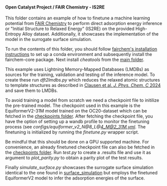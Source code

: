 #### Open Catalyst Project / FAIR Chemistry - IS2RE

This folder contains an example of how to finetune a machine learning potential from [FAIR Chemistry](https://github.com/FAIR-Chem/fairchem) to perform direct adsorption energy inference or "Initial Structure to Relaxed Energy" (IS2RE) on the provided High-Entropy Alloy dataset. Additionally, it showcases the implementation of the model in the surrogate surface simulation.

To run the contents of this folder, you should follow [fairchem's installation instructions](https://fair-chem.github.io/core/install.html) to set up a conda environment and subsequently install the fairchem-core package. Next install *cheatools* from the [main folder](../../).

This example uses Lightning Memory-Mapped Databases (LMDBs) as sources for the training, validation and testing of the inference model. To create these run *dft2lmdbs.py* which reduces the relaxed atomic structures to template structures as described in [Clausen et al. *J. Phys. Chem. C* 2024](https://doi.org/10.1021/acs.jpcc.4c01704) and save them to LMDBs.

To avoid training a model from scratch we need a checkpoint file to initilize the pre-trained model. The checkpoint used in this example is the EquiformerV2-31M model trained on the OC20-dataset which can be fetched in the [checkpoints folder](checkpoints). After fetching the checkpoint file, you have the option of setting up a wandb profile to monitor the finetuning process (see *configs/equiformer_v2_N@8_L@4_M@2_31M.yml*. The finetuning is initialized by running the *finetune.py* wrapper script.

Be mindful that this should be done on a GPU supported machine. For convenience, an already finetuned checkpoint file can also be fetched in the [checkpoints folder](checkpoints). Run *test.py* to create a .results file and use it as argument to *plot_parity.py* to obtain a parity plot of the test results.

Finally *simulate_surface.py* showcases the surrogate surface simulation identical to the one found in [surface_simulation](../surface_simulation) but employs the finetuned EquiformerV2 model to infer the adsorption energies of the surface.


